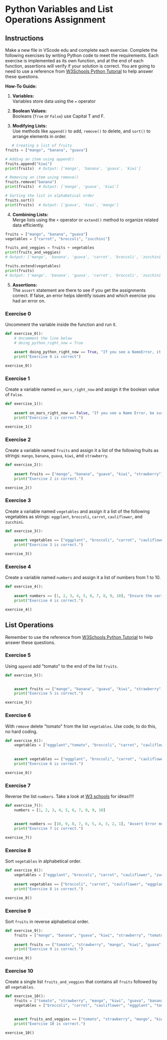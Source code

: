 # Python Variables and List Operations Assignment

## Instructions
Make a new file in VScode edu and complete each exercise.
Complete the following exercises by writing Python code to meet the requirements. Each exercise is implemented as its own function, and at the end of each function, assertions will verify if your solution is correct.
You are going to need to use a reference from [W3Schools Python Tutorial](https://www.w3schools.com/python/) to help answer these questions.

**How-To Guide:**

1. **Variables:**  
   Variables store data using the `=` operator

2. **Boolean Values:**  
   Booleans (`True` or `False`) use Capital T and F.

3. **Modifying Lists:**  
   Use methods like `append()` to add, `remove()` to delete, and `sort()` to arrange elements in order.
```python
   # Creating a list of fruits
fruits = ["mango", "banana", "guava"]

# Adding an item using append()
fruits.append("kiwi")
print(fruits)  # Output: ['mango', 'banana', 'guava', 'kiwi']

# Removing an item using remove()
fruits.remove("banana")
print(fruits)  # Output: ['mango', 'guava', 'kiwi']

# Sorting the list in alphabetical order
fruits.sort()
print(fruits)  # Output: ['guava', 'kiwi', 'mango']

```
4. **Combining Lists:**  
   Merge lists using the `+` operator or `extend()` method to organize related data efficiently.
```python
fruits = ["mango", "banana", "guava"]
vegetables = ["carrot", "broccoli", "zucchini"]

fruits_and_veggies = fruits + vegetables
print(fruits_and_veggies)  
# Output: ['mango', 'banana', 'guava', 'carrot', 'broccoli', 'zucchini']

fruits.extend(vegetables)
print(fruits)  
# Output: ['mango', 'banana', 'guava', 'carrot', 'broccoli', 'zucchini']
```
   
5. **Assertions:**  
   The `assert` statement are there to see if you get the assignments correct. If false, an error helps identify issues and which exercise you had an error on.







### Exercise 0
Uncomment the variable inside the function and run it.

```python
def exercise_0():
    # Uncomment the line below
    # doing_python_right_now = True
    
    assert doing_python_right_now == True, "If you see a NameError, it means that the variable is not created and assigned a value. An 'Assertion Error' means that the value of the variable is incorrect."
    print("Exercise 0 is correct")

exercise_0()
```

### Exercise 1
Create a variable named `on_mars_right_now` and assign it the boolean value of `False`.

```python
def exercise_1():
        
    assert on_mars_right_now == False, "If you see a Name Error, be sure to create the variable and assign it a value."
    print("Exercise 1 is correct.")

exercise_1()
```

### Exercise 2
Create a variable named `fruits` and assign it a list of the following fruits as strings: `mango`, `banana`, `guava`, `kiwi`, and `strawberry`.

```python
def exercise_2():
        
    assert fruits == ["mango", "banana", "guava", "kiwi", "strawberry"], "Ensure the variable contains all the strings in the provided order."
    print("Exercise 2 is correct.")

exercise_2()
```

### Exercise 3
Create a variable named `vegetables` and assign it a list of the following vegetables as strings: `eggplant`, `broccoli`, `carrot`, `cauliflower`, and `zucchini`.

```python
def exercise_3():
   
    assert vegetables == ["eggplant", "broccoli", "carrot", "cauliflower", "zucchini"], "Ensure the variable contains all the strings in the provided order."
    print("Exercise 3 is correct.")

exercise_3()
```

### Exercise 4
Create a variable named `numbers` and assign it a list of numbers from 1 to 10.

```python
def exercise_4():
   
    assert numbers == [1, 2, 3, 4, 5, 6, 7, 8, 9, 10], "Ensure the variable contains the numbers 1-10 in order."
    print("Exercise 4 is correct.")

exercise_4()
```

## List Operations
Remember to use the reference from [W3Schools Python Tutorial](https://www.w3schools.com/python/) to help answer these questions.

### Exercise 5
Using `append` add "tomato" to the end of the list `fruits`. 

```python
def exercise_5():

    
    assert fruits == ["mango", "banana", "guava", "kiwi", "strawberry", "tomato"], "Ensure the variable contains all the strings in the right order."
    print("Exercise 5 is correct.")

exercise_5()
```

### Exercise 6
With `remove` delete "tomato" from the list `vegetables`. Use code, to do this, no hard coding. 

```python
def exercise_6():
    vegetables = ["eggplant","tomato", "broccoli", "carrot", "cauliflower", "zucchini"]
 
    
    assert vegetables == ["eggplant", "broccoli", "carrot", "cauliflower", "zucchini"], "Ensure the variable contains all the strings in the provided order."
    print("Exercise 6 is correct.")

exercise_6()
```

### Exercise 7
Reverse the list `numbers`. Take a look at [W3 schools](https://www.w3schools.com/python/python_lists_sort.asp) for ideas!!!!

```python
def exercise_7():
    numbers = [1, 2, 3, 4, 5, 6, 7, 8, 9, 10]
 
    
    assert numbers == [10, 9, 8, 7, 6, 5, 4, 3, 2, 1], "Assert Error means that the answer is incorrect."
    print("Exercise 7 is correct.")

exercise_7()
```

### Exercise 8
Sort `vegetables` in alphabetical order.

```python
def exercise_8():
    vegetables = ["eggplant", "broccoli", "carrot", "cauliflower", "zucchini", "tomato"]
    
    assert vegetables == ["broccoli", "carrot", "cauliflower", "eggplant", "tomato", "zucchini"], "Ensure vegetables are sorted alphabetically."
    print("Exercise 8 is correct.")

exercise_8()
```

### Exercise 9
Sort `fruits` in reverse alphabetical order.

```python
def exercise_9():
    fruits = ["mango", "banana", "guava", "kiwi", "strawberry", "tomato"]
    
    assert fruits == ["tomato", "strawberry", "mango", "kiwi", "guava", "banana"], "Ensure fruits are sorted in reverse alphabetical order."
    print("Exercise 9 is correct.")

exercise_9()
```

### Exercise 10
Create a single list `fruits_and_veggies` that contains all `fruits` followed by all `vegetables`.

```python
def exercise_10():
    fruits = ["tomato", "strawberry", "mango", "kiwi", "guava", "banana"]
    vegetables = ["broccoli", "carrot", "cauliflower", "eggplant", "tomato", "zucchini"]

    
    assert fruits_and_veggies == ["tomato", "strawberry", "mango", "kiwi", "guava", "banana", "broccoli", "carrot", "cauliflower", "eggplant", "tomato", "zucchini"], "Ensure the final list combines all fruits and vegetables."
    print("Exercise 10 is correct.")

exercise_10()
```

